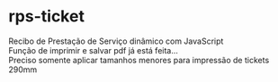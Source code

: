 # rps-ticket

Recibo de Prestação de Serviço dinâmico com JavaScript <br>
Função de imprimir e salvar pdf já está feita... <br>
Preciso somente aplicar tamanhos menores para impressão de tickets 290mm
